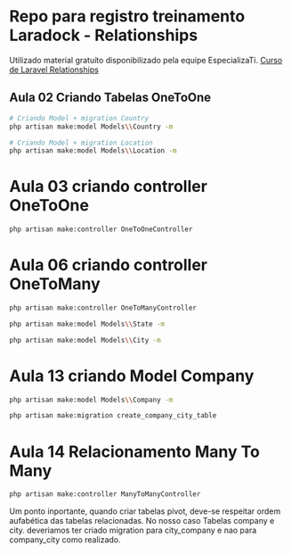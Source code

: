 # Repo para registro treinamento Laradock - Relationships
Utilizado material gratuíto disponibilizado pela equipe EspecializaTi.
[Curso de Laravel Relationships](https://www.youtube.com/playlist?list=PLVSNL1PHDWvSk2zxNTYzGRnPMQTFyrYUi)

## Aula 02 Criando Tabelas OneToOne

```bash
# Criando Model + migration Country
php artisan make:model Models\\Country -m

# Criando Model + migration Location
php artisan make:model Models\\Location -m
```

# Aula 03 criando controller OneToOne

```bash
php artisan make:controller OneToOneController
```


# Aula 06 criando controller OneToMany

```bash
php artisan make:controller OneToManyController

php artisan make:model Models\\State -m

php artisan make:model Models\\City -m
```

# Aula 13 criando Model Company

```bash
php artisan make:model Models\\Company -m

php artisan make:migration create_company_city_table
```

# Aula 14 Relacionamento Many To Many

```bash
php artisan make:controller ManyToManyController
```

Um ponto inportante, quando criar tabelas pivot, deve-se respeitar ordem aufabética das tabelas relacionadas. 
No nosso caso Tabelas company e city.
deveriamos ter criado migration para city_company e nao para company_city como realizado.
